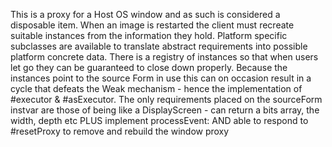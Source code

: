 This is a proxy for a Host OS window and as such is considered a disposable item. When an image is restarted the client must recreate suitable instances from the information they hold. Platform specific subclasses are available to translate abstract requirements into possible platform concrete data.
There is a registry of instances so that when users let go they can be guaranteed to close down properly. Because the instances point to the source Form in use this can on occasion result in a cycle that defeats the Weak mechanism - hence the implementation of #executor & #asExecutor.
The only requirements placed on the sourceForm instvar are those of being like a DisplayScreen - can return a bits array, the width, depth etc PLUS implement processEvent: AND able to respond to #resetProxy to remove and rebuild the window proxy